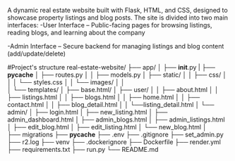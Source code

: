 A dynamic real estate website built with Flask, HTML, and CSS, designed to showcase property listings and blog posts. The site is divided into two main interfaces:
-User Interface – Public-facing pages for browsing listings, reading blogs, and learning about the company

-Admin Interface – Secure backend for managing listings and blog content (add/update/delete)

#Project's structure
real-estate-website/
├── app/
│   ├── __init__.py
|   ├── __pycache__
│   ├── routes.py │ 
│   ├── models.py
│   ├── static/
│   │   ├── css/
│   │   │   └── styles.css
│   │   └── images/
│   │              
│   └── templates/
│        ├── base.html/
│        ├── user/
│        │   ├── about.html
│        │   ├── listings.html
│        │   ├── blogs.html
│        │   ├── home.html
│        │   ├── contact.html
│        │   ├── blog_detail.html
│        │   └──listing_detail.html
│        └── admin/
│            ├── login.html
│            ├── new_listing.html
│            ├── admin_dashboard.html
│            ├── admin_blogs.html
│            ├── admin_listings.html
│            ├── edit_blog.html
│            ├── edit_listing.html
│            └── new_blog.html
│          
├── migrations
├── __pycache__
├── .env
├── .gitignore
├── set_admin.py
├── r2.log
├── venv
├── .dockerignore
├── Dockerfile
├── render.yml
├── requirements.txt
├── run.py
└── README.md
